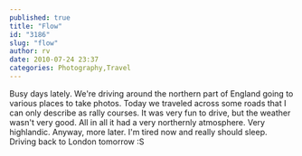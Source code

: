 ```yaml
---
published: true
title: "Flow"
id: "3186"
slug: "flow"
author: rv
date: 2010-07-24 23:37
categories: Photography,Travel
---
```

Busy days lately. We're driving around the northern part of England going to various places to take photos. Today we traveled across some roads that I can only describe as rally courses. It was very fun to drive, but the weather wasn't very good. All in all it had a very northernly atmosphere. Very highlandic. Anyway, more later. I'm tired now and really should sleep. Driving back to London tomorrow :S